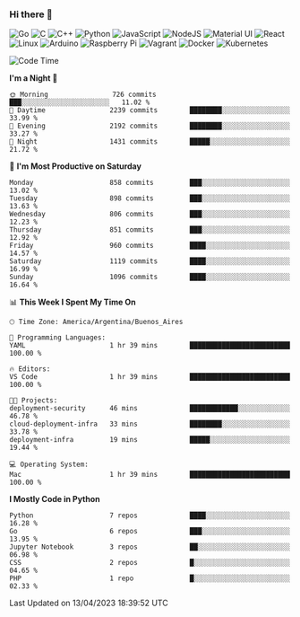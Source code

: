### Hi there 👋

![Go](https://img.shields.io/badge/go-%2300ADD8.svg?style=for-the-badge&logo=go&logoColor=white)
![C](https://img.shields.io/badge/c-%2300599C.svg?style=for-the-badge&logo=c&logoColor=white)
![C++](https://img.shields.io/badge/c++-%2300599C.svg?style=for-the-badge&logo=c%2B%2B&logoColor=white)
![Python](https://img.shields.io/badge/python-3670A0?style=for-the-badge&logo=python&logoColor=ffdd54)
![JavaScript](https://img.shields.io/badge/javascript-%23323330.svg?style=for-the-badge&logo=javascript&logoColor=%23F7DF1E)
![NodeJS](https://img.shields.io/badge/node.js-6DA55F?style=for-the-badge&logo=node.js&logoColor=white)
![Material UI](https://img.shields.io/badge/materialui-%230081CB.svg?style=for-the-badge&logo=material-ui&logoColor=white)
![React](https://img.shields.io/badge/react-%2320232a.svg?style=for-the-badge&logo=react&logoColor=%2361DAFB)
![Linux](https://img.shields.io/badge/Linux-FCC624?style=for-the-badge&logo=linux&logoColor=black)
![Arduino](https://img.shields.io/badge/-Arduino-00979D?style=for-the-badge&logo=Arduino&logoColor=white)
![Raspberry Pi](https://img.shields.io/badge/-RaspberryPi-C51A4A?style=for-the-badge&logo=Raspberry-Pi)
![Vagrant](https://img.shields.io/badge/vagrant-%231563FF.svg?style=for-the-badge&logo=vagrant&logoColor=white)
![Docker](https://img.shields.io/badge/docker-%230db7ed.svg?style=for-the-badge&logo=docker&logoColor=white)
![Kubernetes](https://img.shields.io/badge/kubernetes-%23326ce5.svg?style=for-the-badge&logo=kubernetes&logoColor=white)

<!-- ![Jupyter Notebook](https://img.shields.io/badge/jupyter-%23FA0F00.svg?style=for-the-badge&logo=jupyter&logoColor=white) -->
<!-- ![Java](https://img.shields.io/badge/java-%23ED8B00.svg?style=for-the-badge&logo=java&logoColor=white) -->
<!-- ![Git](https://img.shields.io/badge/git-%23F05033.svg?style=for-the-badge&logo=git&logoColor=white) -->

<!--START_SECTION:waka-->
![Code Time](http://img.shields.io/badge/Code%20Time-272%20hrs%2047%20mins-blue)

**I'm a Night 🦉** 

```text
🌞 Morning                726 commits         ███░░░░░░░░░░░░░░░░░░░░░░   11.02 % 
🌆 Daytime                2239 commits        ████████░░░░░░░░░░░░░░░░░   33.99 % 
🌃 Evening                2192 commits        ████████░░░░░░░░░░░░░░░░░   33.27 % 
🌙 Night                  1431 commits        █████░░░░░░░░░░░░░░░░░░░░   21.72 % 
```
📅 **I'm Most Productive on Saturday** 

```text
Monday                   858 commits         ███░░░░░░░░░░░░░░░░░░░░░░   13.02 % 
Tuesday                  898 commits         ███░░░░░░░░░░░░░░░░░░░░░░   13.63 % 
Wednesday                806 commits         ███░░░░░░░░░░░░░░░░░░░░░░   12.23 % 
Thursday                 851 commits         ███░░░░░░░░░░░░░░░░░░░░░░   12.92 % 
Friday                   960 commits         ████░░░░░░░░░░░░░░░░░░░░░   14.57 % 
Saturday                 1119 commits        ████░░░░░░░░░░░░░░░░░░░░░   16.99 % 
Sunday                   1096 commits        ████░░░░░░░░░░░░░░░░░░░░░   16.64 % 
```


📊 **This Week I Spent My Time On** 

```text
🕑︎ Time Zone: America/Argentina/Buenos_Aires

💬 Programming Languages: 
YAML                     1 hr 39 mins        █████████████████████████   100.00 % 

🔥 Editors: 
VS Code                  1 hr 39 mins        █████████████████████████   100.00 % 

🐱‍💻 Projects: 
deployment-security      46 mins             ████████████░░░░░░░░░░░░░   46.78 % 
cloud-deployment-infra   33 mins             ████████░░░░░░░░░░░░░░░░░   33.78 % 
deployment-infra         19 mins             █████░░░░░░░░░░░░░░░░░░░░   19.44 % 

💻 Operating System: 
Mac                      1 hr 39 mins        █████████████████████████   100.00 % 
```

**I Mostly Code in Python** 

```text
Python                   7 repos             ████░░░░░░░░░░░░░░░░░░░░░   16.28 % 
Go                       6 repos             ███░░░░░░░░░░░░░░░░░░░░░░   13.95 % 
Jupyter Notebook         3 repos             ██░░░░░░░░░░░░░░░░░░░░░░░   06.98 % 
CSS                      2 repos             █░░░░░░░░░░░░░░░░░░░░░░░░   04.65 % 
PHP                      1 repo              █░░░░░░░░░░░░░░░░░░░░░░░░   02.33 % 
```




 Last Updated on 13/04/2023 18:39:52 UTC
<!--END_SECTION:waka-->

<!--
**aibarbetta/aibarbetta** is a ✨ _special_ ✨ repository because its `README.md` (this file) appears on your GitHub profile.

Here are some ideas to get you started:

- 🔭 I’m currently working on ...
- 🌱 I’m currently learning ...
- 👯 I’m looking to collaborate on ...
- 🤔 I’m looking for help with ...
- 💬 Ask me about ...
- 📫 How to reach me: ...
- 😄 Pronouns: ...
- ⚡ Fun fact: ...
-->
